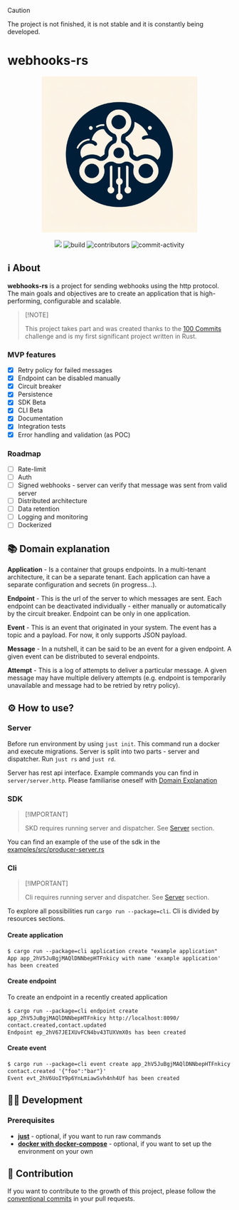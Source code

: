 > [!CAUTION]
> The project is not finished, it is not stable and it is constantly being developed.

# webhooks-rs

<div align="center">
    <img src="assets/logo.jpeg" width="350">
</div>

<p align="center">
    <a href="https://codecov.io/gh/manhunto/webhooks-rs"><img src="https://codecov.io/gh/manhunto/webhooks-rs/graph/badge.svg?token=C10FE6520S"/></a>
    <img src="https://github.com/manhunto/webhooks-rs/actions/workflows/rust.yml/badge.svg?branch=master" alt="build"/>
    <img src="https://img.shields.io/github/contributors/manhunto/webhooks-rs" alt="contributors"/>
    <img src="https://img.shields.io/github/commit-activity/m/manhunto/webhooks-rs" alt="commit-activity"/>

</p>

## ℹ️ About

**webhooks-rs** is a project for sending webhooks using the http protocol. The main goals and objectives are to create
an application that is high-performing, configurable and scalable.

>
> \[!NOTE]
>
> This project takes part and was created thanks to the [100 Commits](https://100commitow.pl/) challenge and is my first
> significant project written in Rust.

### MVP features

- [x] Retry policy for failed messages
- [x] Endpoint can be disabled manually
- [x] Circuit breaker
- [x] Persistence
- [x] SDK Beta
- [x] CLI Beta
- [x] Documentation
- [x] Integration tests
- [x] Error handling and validation (as POC)

### Roadmap

- [ ] Rate-limit
- [ ] Auth
- [ ] Signed webhooks - server can verify that message was sent from valid server
- [ ] Distributed architecture
- [ ] Data retention
- [ ] Logging and monitoring
- [ ] Dockerized

## 📚 Domain explanation

**Application** - Is a container that groups endpoints. In a multi-tenant architecture, it can be a separate tenant.
Each application can have a separate configuration and secrets (in progress...).

**Endpoint** - This is the url of the server to which messages are sent. Each endpoint can be deactivated individually -
either manually or automatically by the circuit breaker. Endpoint can be only in one application.

**Event** - This is an event that originated in your system. The event has a topic and a payload. For now, it only
supports JSON payload.

**Message** - In a nutshell, it can be said to be an event for a given endpoint. A given event can be distributed to
several endpoints.

**Attempt** - This is a log of attempts to deliver a particular message. A given message may have multiple delivery
attempts (e.g. endpoint is temporarily unavailable and message had to be retried by retry policy).

## ⚙️ How to use?

### Server

Before run environment by using `just init`. This command run a docker and execute migrations. Server is split into two
parts - server and dispatcher. Run `just rs` and `just rd`.

Server has rest api interface. Example commands you can find in `server/server.http`. Please familiarise oneself
with [Domain Explanation](#domain-explanation)

### SDK

> \[!IMPORTANT]
>
> SKD requires running server and dispatcher. See [Server](#server) section.

You can find an example of the use of the sdk in the [examples/src/producer-server.rs](examples/src/producer-server.rs)

### Cli

> \[!IMPORTANT]
>
> Cli requires running server and dispatcher. See [Server](#server) section.

To explore all possibilities run `cargo run --package=cli`. Cli is divided by resources sections.

#### Create application

```shell
$ cargo run --package=cli application create "example application"
App app_2hV5JuBgjMAQlDNNbepHTFnkicy with name 'example application' has been created
```

#### Create endpoint

To create an endpoint in a recently created application

```shell
$ cargo run --package=cli endpoint create app_2hV5JuBgjMAQlDNNbepHTFnkicy http://localhost:8090/ contact.created,contact.updated
Endpoint ep_2hV67JEIXUvFCN4bv43TUXVmX0s has been created
```

#### Create event

```shell
$ cargo run --package=cli event create app_2hV5JuBgjMAQlDNNbepHTFnkicy contact.created '{"foo":"bar"}'
Event evt_2hV6UoIY9p6YnLmiawSvh4nh4Uf has been created
```

## 👨‍💻 Development

### Prerequisites

- **[just](https://github.com/casey/just)** - optional, if you want to run raw commands
- **[docker with docker-compose](https://www.docker.com/products/docker-desktop/)** - optional, if you want to set up
  the environment on your own

## 🤝 Contribution

If you want to contribute to the growth of this project, please follow
the [conventional commits](https://www.conventionalcommits.org/) in your pull requests.
